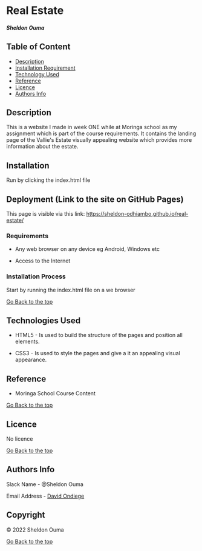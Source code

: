 # Real Estate

##### Sheldon Ouma

## Table of Content

+ [Description](#description)
+ [Installation Requirement](#Installation)
+ [Technology Used](#technology-used)
+ [Reference](#reference)
+ [Licence](#licence)
+ [Authors Info](#author-Info)

## Description
<p>This is  a website I made in week ONE while at Moringa school as my assignment which is  part of the course requirements. It contains the landing page of the Vallie's Estate visually appealing website which provides more information about the estate.</p>

## Installation

<p>Run by clicking the index.html file</p>

## Deployment (Link to the site on GitHub Pages)
This page is visible via this link: https://sheldon-odhiambo.github.io/real-estate/

### Requirements

* Any web browser on any device eg Android, Windows etc

* Access to the Internet

### Installation Process
<p>Start by running the index.html file on a we browser</p>

[Go Back to the top](#portfolio)
## Technologies Used
* HTML5 - Is used to build the structure of the pages and position all elements.

* CSS3 - Is used to style the pages and give a it an appealing visual appearance.

## Reference
* Moringa School Course Content

[Go Back to the top](#portfolio)

## Licence

No licence

[Go Back to the top](#portfolio)

## Authors Info

Slack Name - @Sheldon Ouma

Email Address - [David Ondiege](sheldon.ouma@student.moringaschool.com)


## Copyright

© 2022 Sheldon Ouma

[Go Back to the top](#portfolio)
